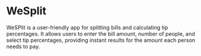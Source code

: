 # WeSplit
WeSPlit is a user-friendly app for splitting bills and calculating tip percentages. It allows users to enter the bill amount, number of people, and select tip percentages, providing instant results for the amount each person needs to pay.
